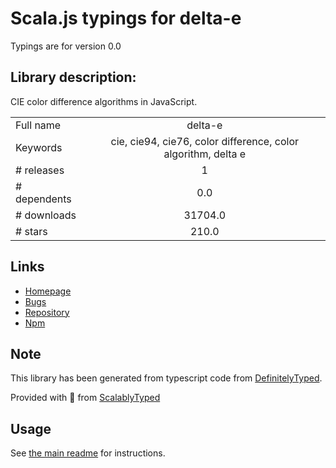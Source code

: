 
# Scala.js typings for delta-e

Typings are for version 0.0

## Library description:
CIE color difference algorithms in JavaScript.

|                    |                 |
| ------------------ | :-------------: |
| Full name          | delta-e |
| Keywords           | cie, cie94, cie76, color difference, color algorithm, delta e |
| # releases         | 1 |
| # dependents       | 0.0 |
| # downloads        | 31704.0 |
| # stars            | 210.0 |

## Links
- [Homepage](https://github.com/zschuessler/DeltaE#readme)
- [Bugs](https://github.com/zschuessler/DeltaE/issues)
- [Repository](https://github.com/zschuessler/DeltaE)
- [Npm](https://www.npmjs.com/package/delta-e)
    


## Note
This library has been generated from typescript code from [DefinitelyTyped](https://definitelytyped.org).

Provided with :purple_heart: from [ScalablyTyped](https://github.com/oyvindberg/ScalablyTyped)

## Usage
See [the main readme](../../readme.md) for instructions.


